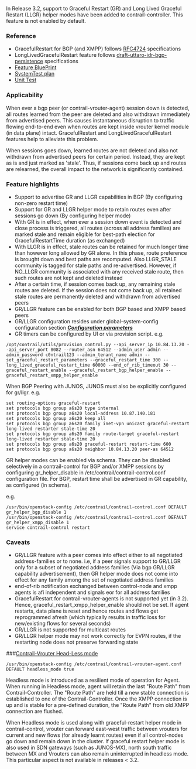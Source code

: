 In Release 3.2, support to Graceful Restart (GR) and Long Lived Graceful Restart (LLGR) helper modes have been added to contrail-controller. This feature is not enabled by default.

### Reference
* GracefulRestart for BGP (and XMPP) follows [RFC4724](https://tools.ietf.org/html/rfc4724) specifications
* LongLivedGracefulRestart feature follows [draft-uttaro-idr-bgp-persistence](https://tools.ietf.org/html/draft-uttaro-idr-bgp-persistence-03) specifications
* [Feature BluePrint](https://blueprints.launchpad.net/juniperopenstack/+spec/contrail-control-graceful-restart)
* [SystemTest plan](https://github.com/Juniper/contrail-test/wiki/Graceful-Restart)
* [Unit Test](https://github.com/Juniper/contrail-controller/blob/master/src/bgp/test/graceful_restart_test.cc#L1180)

### Applicability 
When ever a bgp peer (or contrail-vrouter-agent) session down is detected, all routes learned from the peer are deleted and also withdrawn immediately from advertised peers. This causes instantaneous disruption to traffic flowing end-to-end even when routes are kept inside vrouter kernel module (in data plane) intact. GracefulRestart and LongLivedGracefulRestart features help to alleviate this problem.

When sessions goes down, learned routes are not deleted and also not withdrawn from advertised peers for certain period. Instead, they are kept as is and just marked as 'stale'. Thus, if sessions come back up and routes are relearned, the overall impact to the network is significantly contained.

### Feature highlights
* Support to advertise GR and LLGR capabilities in BGP (By configuring non-zero restart time)
* Support for GR and LLGR helper mode to retain routes even after sessions go down (By configuring helper mode)
* With GR is in effect, when ever a session down event is detected and close process is triggered, all routes (across all address families) are marked stale and remain eligible for best-path election for GracefulRestartTime duration (as exchanged)
* With LLGR is in effect, stale routes can be retained for much longer time than however long allowed by GR alone. In this phase, route preference is brought down and best paths are recomputed. Also LLGR_STALE community is tagged for stale paths and re-advertised. However, if NO_LLGR community is associated with any received stale route, then such routes are not kept and deleted instead
* After a certain time, if session comes back up, any remaining stale routes are deleted. If the session does not come back up, all retained stale routes are permanently deleted and withdrawn from advertised peers
* GR/LLGR feature can be enabled for both BGP based and XMPP based peers
* GR/LLGR configuration resides under global-system-config configuration section
***[Configuration parameters](https://github.com/Juniper/contrail-controller/blob/master/src/schema/vnc_cfg.xsd#L885)***
* GR timers can be configured by UI or via provision script. e.g.
```
/opt/contrail/utils/provision_control.py --api_server_ip 10.84.13.20 --api_server_port 8082 --router_asn 64512 --admin_user admin --admin_password c0ntrail123 --admin_tenant_name admin --set_graceful_restart_parameters --graceful_restart_time 300 --long_lived_graceful_restart_time 60000 --end_of_rib_timeout 30 --graceful_restart_enable --graceful_restart_bgp_helper_enable --graceful_restart_xmpp_helper_enable
```

When BGP Peering with JUNOS, JUNOS must also be explicitly configured for gr/llgr. e.g.
```
set routing-options graceful-restart
set protocols bgp group a6s20 type internal
set protocols bgp group a6s20 local-address 10.87.140.181
set protocols bgp group a6s20 keep all
set protocols bgp group a6s20 family inet-vpn unicast graceful-restart long-lived restarter stale-time 20
set protocols bgp group a6s20 family route-target graceful-restart long-lived restarter stale-time 20
set protocols bgp group a6s20 graceful-restart restart-time 600
set protocols bgp group a6s20 neighbor 10.84.13.20 peer-as 64512

```

GR helper modes can be enabled via schema. They can be disabled selectively in a contrail-control for BGP and/or XMPP sessions by configuring gr_helper_disable in /etc/contrail/contrail-control.conf configuration file. For BGP, restart time shall be advertised in GR capability, as configured (in schema).

e.g.
```
/usr/bin/openstack-config /etc/contrail/contrail-control.conf DEFAULT gr_helper_bgp_disable 1
/usr/bin/openstack-config /etc/contrail/contrail-control.conf DEFAULT gr_helper_xmpp_disable 1
service contrail-control restart
```

### Caveats
* GR/LLGR feature with a peer comes into effect either to all negotiated address-families or to none. i.e, if a peer signals support to GR/LLGR only for a subset of negotiated address families (Via bgp GR/LLGR capability advertisement), then GR helper mode does not come into effect for any family among the set of negotiated address families
* end-of-rib notification exchanged between control-node and xmpp agents is afi independent and signals eor for all address families
* GracefulRestart for contrail-vrouter-agents is not supported yet (in 3.2). Hence, graceful_restart_xmpp_helper_enable should not be set. If agent restarts, data plane is reset and hence routes and flows get reprogrammed afresh (which typically results in traffic loss for new/existing flows for several seconds)
* GR/LLGR is not supported for multicast routes
* GR/LLGR helper mode may not work correctly for EVPN routes, if the restarting node does not preserve forwarding state

###[Contrail-Vrouter Head-Less mode](http://www.juniper.net/techpubs/en_US/contrail2.21/topics/concept/using-headless-vrouter-vnc.html)
```
/usr/bin/openstack-config /etc/contrail/contrail-vrouter-agent.conf DEFAULT headless_mode true 
```
Headless mode is introduced as a resilient mode of operation for Agent. When running in Headless mode, agent will retain the last "Route Path" from Contrail-Controller. The "Route Path" are held till a new stable connection is established to one of the Contrail-Controller. Once the XMPP connection is up and is stable for a pre-defined duration, the "Route Path" from old XMPP connection are flushed.

When Headless mode is used along with graceful-restart helper mode in contrail-control, vrouter can forward east-west traffic between vrouters for current and new flows (for already learnt routes) even if all control-nodes go down and remain down in the cluster. If graceful restart helper mode is also used in SDN gateways (such as JUNOS-MX), north south traffic between MX and Vrouters can also remain uninterrupted in headless mode. This particular aspect is not available in releases < 3.2. 